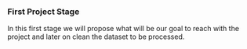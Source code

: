### First Project Stage

In this first stage we will propose what will be our goal to reach with the project
and later on clean the dataset to be processed. 